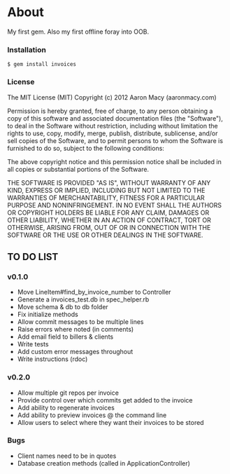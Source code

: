 # About
My first gem. Also my first offline foray into OOB.

### Installation
<code>$ gem install invoices</code>

### License
The MIT License (MIT)
Copyright (c) 2012 Aaron Macy (aaronmacy.com)

Permission is hereby granted, free of charge, to any person obtaining a copy of this software and associated documentation files (the "Software"), to deal in the Software without restriction, including without limitation the rights to use, copy, modify, merge, publish, distribute, sublicense, and/or sell copies of the Software, and to permit persons to whom the Software is furnished to do so, subject to the following conditions:

The above copyright notice and this permission notice shall be included in all copies or substantial portions of the Software.

THE SOFTWARE IS PROVIDED "AS IS", WITHOUT WARRANTY OF ANY KIND, EXPRESS OR IMPLIED, INCLUDING BUT NOT LIMITED TO THE WARRANTIES OF MERCHANTABILITY, FITNESS FOR A PARTICULAR PURPOSE AND NONINFRINGEMENT. IN NO EVENT SHALL THE AUTHORS OR COPYRIGHT HOLDERS BE LIABLE FOR ANY CLAIM, DAMAGES OR OTHER LIABILITY, WHETHER IN AN ACTION OF CONTRACT, TORT OR OTHERWISE, ARISING FROM, OUT OF OR IN CONNECTION WITH THE SOFTWARE OR THE USE OR OTHER DEALINGS IN THE SOFTWARE.

## TO DO LIST
### v0.1.0
- Move LineItem#find_by_invoice_number to Controller
- Generate a invoices_test.db in spec_helper.rb
- Move schema & db to db folder
- Fix initialize methods
- Allow commit messages to be multiple lines
- Raise errors where noted (in comments)
- Add email field to billers & clients
- Write tests
- Add custom error messages throughout
- Write instructions (rdoc)

### v0.2.0
- Allow multiple git repos per invoice
- Provide control over which commits get added to the invoice
- Add ability to regenerate invoices
- Add ability to preview invoices @ the command line
- Allow users to select where they want their invoices to be stored

### Bugs
- Client names need to be in quotes
- Database creation methods (called in ApplicationController)
